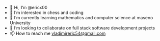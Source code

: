- 👋 Hi, I’m @ericx00
- 👀 I’m interested in chess and coding 
- 🌱 I’m currently learning mathematics and computer science at maseno University 
- 💞️ I’m looking to collaborate on full stack software development projects
- 📫 How to reach me vladimireric54@gmail.com

<!---
ericx00/ericx00 is a ✨ special ✨ repository because its `README.md` (this file) appears on your GitHub profile.
You can click the Preview link to take a look at your changes.
--->
